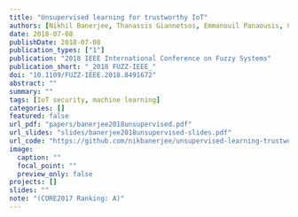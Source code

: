 ```yaml
---
title: "Unsupervised learning for trustworthy IoT"
authors: [Nikhil Banerjee, Thanassis Giannetsos, Emmanouil Panaousis, Clive Cheong Took]
date: 2018-07-08
publishDate: 2018-07-08
publication_types: ["1"]
publication: "2018 IEEE International Conference on Fuzzy Systems"
publication_short: "_2018 FUZZ-IEEE_"
doi: "10.1109/FUZZ-IEEE.2018.8491672"
abstract: ""
summary: ""
tags: [IoT security, machine learning]
categories: []
featured: false
url_pdf: "papers/banerjee2018unsupervised.pdf"
url_slides: "slides/banerjee2018unsupervised-slides.pdf"
url_code: "https://github.com/nikbanerjee/unsupervised-learning-trustworthy-iot"
image:
  caption: ""
  focal_point: ""
  preview_only: false
projects: []
slides: ""
note: "(CORE2017 Ranking: A)"
---
```

